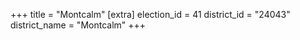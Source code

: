 +++
title = "Montcalm"
[extra]
election_id = 41
district_id = "24043"
district_name = "Montcalm"
+++
